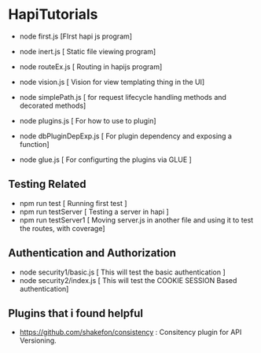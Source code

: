 # HapiTutorials

* node first.js  [FIrst hapi js program]
* node inert.js [ Static file viewing program]
* node routeEx.js [ Routing in hapijs program]
* node vision.js [ Vision for view templating thing in the UI]
* node simplePath.js [ for request lifecycle handling methods and decorated methods]
* node plugins.js [ For how to use to plugin]

* node dbPluginDepExp.js [ For plugin dependency and exposing a function]  
* node glue.js [ For configurting the plugins via GLUE ]

## Testing Related

* npm run test [ Running first test ]
* npm run testServer [ Testing a server in hapi ]
* npm run testServer1 [ Moving server.js in another file and using it to test the routes, with coverage]


## Authentication and Authorization
* node security1/basic.js  [ This will test the basic authentication ]
* node  security2/index.js [ This will test the COOKIE SESSION Based authentication] 





## Plugins that i found helpful
* https://github.com/shakefon/consistency  : Consitency plugin for API Versioning.
